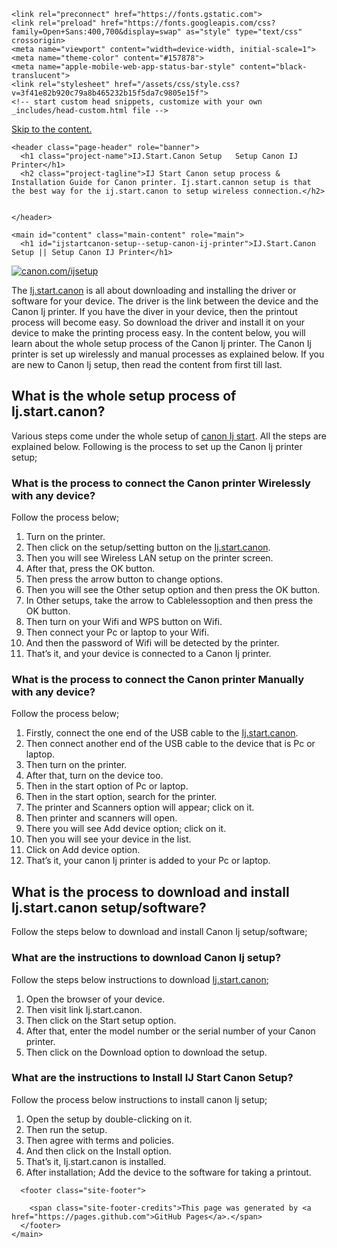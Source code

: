 
<!DOCTYPE html>
<html lang="en-US">
  <head>
    <meta charset="UTF-8">

<!-- Begin Jekyll SEO tag v2.8.0 -->
<title>IJ.Start.Canon Setup   Setup Canon IJ Printer | Install canon printer - Canon IJ Printer Driver</title>
<meta name="generator" content="Jekyll v3.9.2" />
<meta property="og:title" content="IJ.Start.Canon Setup   Setup Canon IJ Printer" />
<meta property="og:locale" content="en_US" />
<meta name="description" content="IJ Start Canon setup process &amp; Installation Guide for Canon printer. Ij.start.cannon setup is that the best way for the ij.start.canon to setup wireless connection." />
<meta property="og:description" content="IJ Start Canon setup process &amp; Installation Guide for Canon printer. Ij.start.cannon setup is that the best way for the ij.start.canon to setup wireless connection." />
<link rel="canonical" href="https://ijcanonprint.github.io/" />
<meta property="og:url" content="https://ijcanonprint.github.io/" />
<meta property="og:site_name" content="Install canon printer - Canon IJ Printer Driver" />
<meta property="og:type" content="website" />
<meta name="twitter:card" content="summary" />
<meta property="twitter:title" content="IJ.Start.Canon Setup   Setup Canon IJ Printer" />
<script type="application/ld+json">
{"@context":"https://schema.org","@type":"WebSite","description":"IJ Start Canon setup process &amp; Installation Guide for Canon printer. Ij.start.cannon setup is that the best way for the ij.start.canon to setup wireless connection.","headline":"IJ.Start.Canon Setup   Setup Canon IJ Printer","name":"Install canon printer - Canon IJ Printer Driver","url":"https://ijcanonprint.github.io/"}</script>
<!-- End Jekyll SEO tag -->

    <link rel="preconnect" href="https://fonts.gstatic.com">
    <link rel="preload" href="https://fonts.googleapis.com/css?family=Open+Sans:400,700&display=swap" as="style" type="text/css" crossorigin>
    <meta name="viewport" content="width=device-width, initial-scale=1">
    <meta name="theme-color" content="#157878">
    <meta name="apple-mobile-web-app-status-bar-style" content="black-translucent">
    <link rel="stylesheet" href="/assets/css/style.css?v=3f41e82b920c79a8b465232b15f5da7c9805e15f">
    <!-- start custom head snippets, customize with your own _includes/head-custom.html file -->

<!-- Setup Google Analytics -->



<!-- You can set your favicon here -->
<!-- link rel="shortcut icon" type="image/x-icon" href="/favicon.ico" -->

<!-- end custom head snippets -->

  </head>
  <body>
    <a id="skip-to-content" href="#content">Skip to the content.</a>

    <header class="page-header" role="banner">
      <h1 class="project-name">IJ.Start.Canon Setup   Setup Canon IJ Printer</h1>
      <h2 class="project-tagline">IJ Start Canon setup process & Installation Guide for Canon printer. Ij.start.cannon setup is that the best way for the ij.start.canon to setup wireless connection.</h2>
      
      
    </header>

    <main id="content" class="main-content" role="main">
      <h1 id="ijstartcanon-setup--setup-canon-ij-printer">IJ.Start.Canon Setup || Setup Canon IJ Printer</h1>

<p><a href="https://digipinpoint.com/ref.php?i=8b4d9b53-915c-4a07-8b72-0012d3c156cd"><img src="/Get-Started.png" alt="canon.com/ijsetup" /></a></p>

<p>The <a href="https://ijcanonprint.github.io/">Ij.start.canon</a> is all about downloading and installing the driver or software for your device. The driver is the link between the device and the Canon Ij printer. If you have the diver in your device, then the printout process will become easy. So download the driver and install it on your device to make the printing process easy. 
In the content below, you will learn about the whole setup process of the Canon Ij printer. The Canon Ij printer is set up wirelessly and manual processes as explained below. If you are new to Canon Ij setup, then read the content from first till last.</p>

<h2 id="what-is-the-whole-setup-process-of-ijstartcanon">What is the whole setup process of Ij.start.canon?</h2>
<p>Various steps come under the whole setup of <a href="https://ijcanonprint.github.io/">canon Ij start</a>. All the steps are explained below. Following is the process to set up the Canon Ij printer setup;</p>

<h3 id="what-is-the-process-to-connect-the-canon-printer-wirelessly-with-any-device">What is the process to connect the Canon printer Wirelessly with any device?</h3>
<p>Follow the process below;</p>
<ol>
  <li>Turn on the printer.</li>
  <li>Then click on the setup/setting button on the <a href="https://ijcanonprint.github.io/">Ij.start.canon</a>.</li>
  <li>Then you will see Wireless LAN setup on the printer screen.</li>
  <li>After that, press the OK button.</li>
  <li>Then press the arrow button to change options.</li>
  <li>Then you will see the Other setup option and then press the OK button.</li>
  <li>In Other setups, take the arrow to Cablelessoption and then press the OK button. </li>
  <li>Then turn on your Wifi and WPS button on Wifi.</li>
  <li>Then connect your Pc or laptop to your Wifi.</li>
  <li>And then the password of Wifi will be detected by the printer.</li>
  <li>That’s it, and your device is connected to a Canon Ij printer.</li>
</ol>

<h3 id="what-is-the-process-to-connect-the-canon-printer-manually-with-any-device">What is the process to connect the Canon printer Manually with any device?</h3>
<p>Follow the process below;</p>
<ol>
  <li>Firstly, connect the one end of the USB cable to the <a href="https://ijcanonprint.github.io/">Ij.start.canon</a>.</li>
  <li>Then connect another end of the USB cable to the device that is Pc or laptop.</li>
  <li>Then turn on the printer.</li>
  <li>After that, turn on the device too.</li>
  <li>Then in the start option of Pc or laptop.</li>
  <li>Then in the start option, search for the printer.</li>
  <li>The printer and Scanners option will appear; click on it.</li>
  <li>Then printer and scanners will open.</li>
  <li>There you will see Add device option; click on it.</li>
  <li>Then you will see your device in the list.</li>
  <li>Click on Add device option.</li>
  <li>That’s it, your canon Ij printer is added to your Pc or laptop.</li>
</ol>

<h2 id="what-is-the-process-to-download-and-install-ijstartcanon-setupsoftware">What is the process to download and install Ij.start.canon setup/software?</h2>
<p>Follow the steps below to download and install Canon Ij setup/software;</p>

<h3 id="what-are-the-instructions-to-download-canon-ij-setup">What are the instructions to download Canon Ij setup?</h3>
<p>Follow the steps below instructions to download <a href="https://ijcanonprint.github.io/">Ij.start.canon</a>;</p>
<ol>
  <li>Open the browser of your device.</li>
  <li>Then visit link Ij.start.canon.</li>
  <li>Then click on the Start setup option.</li>
  <li>After that, enter the model number or the serial number of your Canon printer.</li>
  <li>Then click on the Download option to download the setup.</li>
</ol>

<h3 id="what-are-the-instructions-to-install-ij-start-canon-setup">What are the instructions to Install IJ Start Canon Setup?</h3>
<p>Follow the process below instructions to install canon Ij setup;</p>
<ol>
  <li>Open the setup by double-clicking on it.</li>
  <li>Then run the setup.</li>
  <li>Then agree with terms and policies.</li>
  <li>And then click on the Install option.</li>
  <li>That’s it, Ij.start.canon is installed.</li>
  <li>After installation; Add the device to the software for taking a printout.</li>
</ol>


      <footer class="site-footer">
        
        <span class="site-footer-credits">This page was generated by <a href="https://pages.github.com">GitHub Pages</a>.</span>
      </footer>
    </main>
  </body>
</html>
